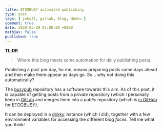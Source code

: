 ```yaml
---
title: ETOOBUSY automated publishing
type: post
tags: [ jekyll, github, blog, dokku ]
comment: true
date: 2020-05-29 07:00:00 +0200
mathjax: false
published: true
---
```


**TL;DR**

> Where this blog meets some automation for daily publishing posts.

Publishing a post per day, for me, means preparing posts some days ahead
and then make them appear as days go. So... why not doing this
automatically?

The [busypub][] repository has a software towards this aim. As of this
post, it is capable of getting posts from a *private* repository (which
I personally keep in [GitLab][] and merges them into a *public*
repository (which is [in GitHub][] for [ETOOBUSY][]).

It can be deployed in a [dokku][] instance (which I did), together with
a few environment variables for accessing the different blog *faces*.
Tell me what you think!

[busypub]: https://github.com/polettix/busypub
[GitLab]: https://www.gitlab.com/
[in GitHub]: https://github.com/polettix/ETOOBUSY
[ETOOBUSY]: https://github.polettix.it/ETOOBUSY/
[dokku]: http://dokku.viewdocs.io/dokku/
